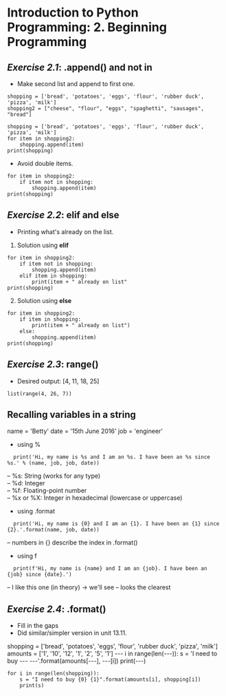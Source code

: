 # Introduction to Python Programming: 2. Beginning Programming
## _Exercise 2.1_: .append() and not in
- Make second list and append to first one.
```
shopping = ['bread', 'potatoes', 'eggs', 'flour', 'rubber duck', 'pizza', 'milk']
shopping2 = ["cheese", "flour", "eggs", "spaghetti", "sausages", "bread"]

shopping = ['bread', 'potatoes', 'eggs', 'flour', 'rubber duck', 'pizza', 'milk']
for item in shopping2:
    shopping.append(item)
print(shopping)
```
  
  
- Avoid double items.
```
for item in shopping2:
    if item not in shopping:
        shopping.append(item)
print(shopping)
```
  
  
## _Exercise 2.2_: elif and else
- Printing what's already on the list.
  
1. Solution using **elif**
```
for item in shopping2:
    if item not in shopping:
        shopping.append(item)
    elif item in shopping:
        print(item + " already on list"
print(shopping)
```
  
2. Solution using **else**
```
for item in shopping2:
    if item in shopping:
        print(item + " already on list")
    else:
        shopping.append(item)
print(shopping)
```
  
  
## _Exercise 2.3_: range()
- Desired output: [4, 11, 18, 25]
```
list(range(4, 26, 7))
```
  
  
## **Recalling variables in a string**
name = 'Betty'
date = '15th June 2016'
job = 'engineer'
  
- using %
```
  print('Hi, my name is %s and I am an %s. I have been an %s since %s.' % (name, job, job, date))
```
– %s: String (works for any type)  
– %d: Integer  
– %f: Floating-point number  
– %x or %X: Integer in hexadecimal (lowercase or uppercase)  
  
- using .format
```
  print('Hi, my name is {0} and I am an {1}. I have been an {1} since {2}.'.format(name, job, date))
```
– numbers in {} describe the index in .format()
  
- using f
```
  print(f'Hi, my name is {name} and I am an {job}. I have been an {job} since {date}.')
```
– I like this one (in theory)  -> we'll see
– looks the clearest  
  
  
## _Exercise 2.4_: .format()
- Fill in the gaps
- Did similar/simpler version in unit 13.11.
    
shopping = ['bread', 'potatoes', 'eggs', 'flour', 'rubber duck', 'pizza', 'milk']
amounts = ['1', '10', '12', '1', '2', '5', '1']
--- i in range(len(---)):
    s = 'I need to buy --- ---'.format(amounts[---], ---[i])
    print(---)

```
for i in range(len(shopping)):
    s = "I need to buy {0} {1}".format(amounts[i], shopping[i])
    print(s)
```


    

